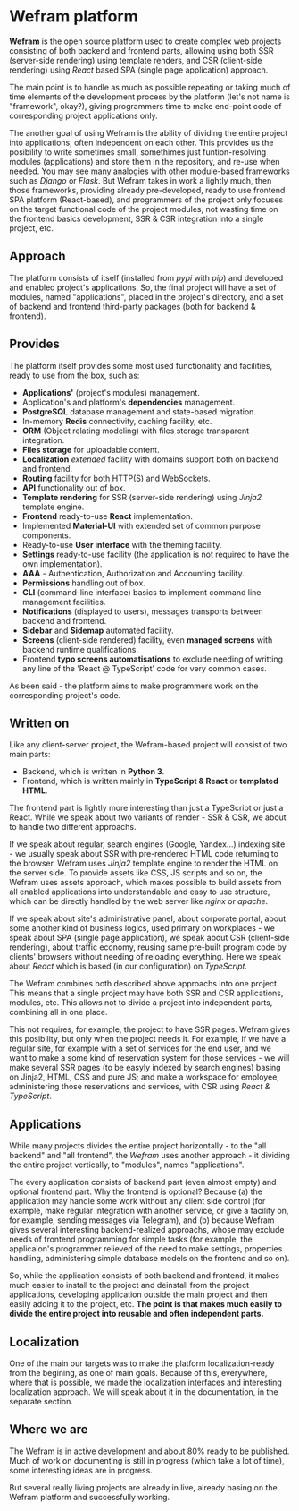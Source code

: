 Wefram platform
===============

**Wefram** is the open source platform used to create complex web projects consisting of
both backend and frontend parts, allowing using both SSR (server-side rendering) using
template renders, and CSR (client-side rendering) using *React* based SPA (single page
application) approach.

The main point is to handle as much as possible repeating or taking much of time elements
of the development process by the platform (let's not name is "framework", okay?), giving
programmers time to make end-point code of corresponding project applications only.

The another goal of using Wefram is the ability of dividing the entire project into
applications, often independent on each other. This provides us the posibility to
write sometimes small, somethimes just funtion-resolving modules (applications) and
store them in the repository, and re-use when needed. You may see many analogies with
other module-based frameworks such as *Django* or *Flask*. But Wefram takes in work
a lightly much, then those frameworks, providing already pre-developed, ready to
use frontend SPA platform (React-based), and programmers of the project only focuses
on the target functional code of the project modules, not wasting time on the
frontend basics development, SSR & CSR integration into a single project, etc.


Approach
--------

The platform consists of itself (installed from *pypi* with *pip*) and developed and
enabled project's applications. So, the final project will have a set of modules, named
"applications", placed in the project's directory, and a set of backend and frontend
third-party packages (both for backend & frontend).


Provides
--------

The platform itself provides some most used functionality and facilities, ready
to use from the box, such as:

* **Applications'** (project's modules) management.
* Application's and platform's **dependencies** management.
* **PostgreSQL** database management and state-based migration.
* In-memory **Redis** connectivity, caching facility, etc.
* **ORM** (Object relating modeling) with files storage transparent integration.
* **Files storage** for uploadable content.
* **Localization** *extended* facility with domains support both on backend and frontend.
* **Routing** facility for both HTTP(S) and WebSockets.
* **API** functionality out of box.
* **Template rendering** for SSR (server-side rendering) using *Jinja2* template engine.
* **Frontend** ready-to-use **React** implementation.
* Implemented **Material-UI** with extended set of common purpose components.
* Ready-to-use **User interface** with the theming facility.
* **Settings** ready-to-use facility (the application is not required to have the own implementation).
* **AAA** - Authentication, Authorization and Accounting facility.
* **Permissions** handling out of box.
* **CLI** (command-line interface) basics to implement command line management facilities.
* **Notifications** (displayed to users), messages transports between backend and frontend.
* **Sidebar** and **Sidemap** automated facility.
* **Screens** (client-side rendered) facility, even **managed screens** with backend runtime qualifications.
* Frontend **typo screens automatisations** to exclude needing of writting any line of the
  'React @ TypeScript' code for very common cases.


As been said - the platform aims to make programmers work on the corresponding project's
code.


Written on
----------

Like any client-server project, the Wefram-based project will consist of two main
parts:

* Backend, which is written in **Python 3**.
* Frontend, which is written mainly in **TypeScript & React** or **templated HTML**.

The frontend part is lightly more interesting than just a TypeScript or just a
React. While we speak about two variants of render - SSR & CSR, we about to
handle two different approachs.

If we speak about regular, search engines (Google, Yandex...) indexing site - 
we usually speak about SSR with pre-rendered HTML code returning to the browser.
Wefram uses *Jinja2* template engine to render the HTML on the server side. To
provide assets like CSS, JS scripts and so on, the Wefram uses assets approach,
which makes possible to build assets from all enabled applications into understandable
and easy to use structure, which can be directly handled by the web server like
*nginx* or *apache*.

If we speak about site's administrative panel, about corporate portal, about some another 
kind of business logics, used primary on workplaces - we speak about SPA (single page
application), we speak about CSR (client-side rendering), about traffic economy, reusing
same pre-built program code by clients' browsers without needing of reloading everything.
Here we speak about *React* which is based (in our configuration) on *TypeScript*.

The Wefram combines both described above approachs into one project. This means that
a single project may have both SSR and CSR applications, modules, etc. This allows
not to divide a project into independent parts, combining all in one place.

This not requires, for example, the project to have SSR pages. Wefram gives this
posibility, but only when the project needs it. For example, if we have a regular
site, for example with a set of services for the end user, and we want to make
a some kind of reservation system for those services - we will make several
SSR pages (to be easyly indexed by search engines) basing on Jinja2, HTML,
CSS and pure JS; and make a workspace for employee, administering those reservations
and services, with CSR using *React & TypeScript*.


Applications
------------

While many projects divides the entire project horizontally - to the "all backend"
and "all frontend", the *Wefram* uses another approach - it dividing the entire
project vertically, to "modules", names "applications".

The every application consists of backend part (even almost empty) and optional
frontend part. Why the frontend is optional? Because (a) the application may handle
some work without any client side control (for example, make regular integration with
another service, or give a facility on, for example, sending messages via Telegram),
and (b) because Wefram gives several interesting backend-realized approachs, whose
may exclude needs of frontend programming for simple tasks (for example, the
applicaion's programmer relieved of the need to make settings, properties handling,
administering simple database models on the frontend and so on).

So, while the application consists of both backend and frontend, it makes much
easier to install to the project and deinstall from the project applications,
developing application outside the main project and then easily adding it to
the project, etc. **The point is that makes much easily to divide the entire project
into reusable and often independent parts.**


Localization
------------

One of the main our targets was to make the platform localization-ready from the
begining, as one of main goals. Because of this, everywhere, where that is possible,
we made the localization interfaces and interesting localization approach. We will
speak about it in the documentation, in the separate section.


Where we are
------------

The Wefram is in active development and about 80% ready to be published. Much
of work on documenting is still in progress (which take a lot of time), some
interesting ideas are in progress.

But several really living projects are already in live, already basing on the
Wefram platform and successfully working.



